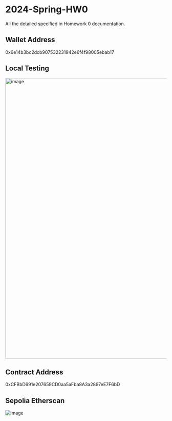 # 2024-Spring-HW0

All the detailed specified in Homework 0 documentation.

## Wallet Address
0x6e14b3bc2dcb907532231942e6f4f98005ebab17

## Local Testing
<img width="875" alt="image" src="https://github.com/wisley63/fintech/assets/113053224/54b2b98d-764b-4cb9-b105-dadff13f29fe">


## Contract Address
0xCFBbD691e207659CD0aa5aFba8A3a2897eE7F6bD 

## Sepolia Etherscan
![image](https://github.com/wisley63/fintech/assets/113053224/29132887-b96a-4c84-a197-2644bc65cdcf)
